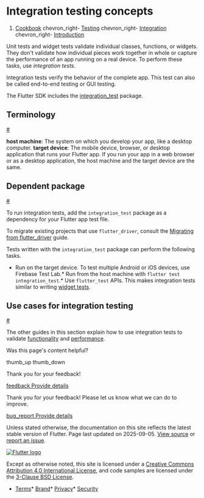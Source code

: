 Integration testing concepts
============================

1. [Cookbook](/cookbook) chevron\_right- [Testing](/cookbook/testing) chevron\_right- [Integration](/cookbook/testing/integration) chevron\_right- [Introduction](/cookbook/testing/integration/introduction)

Unit tests and widget tests validate individual classes, functions, or widgets. They don't validate how individual pieces work together in whole or capture the performance of an app running on a real device. To perform these tasks, use *integration tests*.

Integration tests verify the behavior of the complete app. This test can also be called end-to-end testing or GUI testing.

The Flutter SDK includes the [integration\_test](https://github.com/flutter/flutter/tree/main/packages/integration_test) package.

Terminology
-----------

[#](#terminology)

**host machine**: The system on which you develop your app, like a desktop computer. **target device**: The mobile device, browser, or desktop application that runs your Flutter app. If you run your app in a web browser or as a desktop application, the host machine and the target device are the same.

Dependent package
-----------------

[#](#dependent-package)

To run integration tests, add the `integration_test` package as a dependency for your Flutter app test file.

To migrate existing projects that use `flutter_driver`, consult the [Migrating from flutter\_driver](/release/breaking-changes/flutter-driver-migration) guide.

Tests written with the `integration_test` package can perform the following tasks.

* Run on the target device. To test multiple Android or iOS devices, use Firebase Test Lab.* Run from the host machine with `flutter test integration_test`.* Use `flutter_test` APIs. This makes integration tests similar to writing [widget tests](/testing/overview#widget-tests).

Use cases for integration testing
---------------------------------

[#](#use-cases-for-integration-testing)

The other guides in this section explain how to use integration tests to validate [functionality](/testing/integration-tests/) and [performance](/cookbook/testing/integration/profiling/).

Was this page's content helpful?

thumb\_up thumb\_down

Thank you for your feedback!

 [feedback Provide details](https://github.com/flutter/website/issues/new?template=1_page_issue.yml&&page-url=https://docs.flutter.dev/cookbook/testing/integration/introduction/&page-source=https://github.com/flutter/website/tree/main/src/content/cookbook/testing/integration/introduction.md)

Thank you for your feedback! Please let us know what we can do to improve.

 [bug\_report Provide details](https://github.com/flutter/website/issues/new?template=1_page_issue.yml&&page-url=https://docs.flutter.dev/cookbook/testing/integration/introduction/&page-source=https://github.com/flutter/website/tree/main/src/content/cookbook/testing/integration/introduction.md)

Unless stated otherwise, the documentation on this site reflects the latest stable version of Flutter. Page last updated on 2025-09-05. [View source](https://github.com/flutter/website/tree/main/src/content/cookbook/testing/integration/introduction.md) or [report an issue](https://github.com/flutter/website/issues/new?template=1_page_issue.yml&&page-url=https://docs.flutter.dev/cookbook/testing/integration/introduction/&page-source=https://github.com/flutter/website/tree/main/src/content/cookbook/testing/integration/introduction.md "Report an issue with this page").

[![Flutter logo](/assets/images/branding/flutter/logo+text/horizontal/white.svg)](https://flutter.dev)

Except as otherwise noted, this site is licensed under a [Creative Commons Attribution 4.0 International License](https://creativecommons.org/licenses/by/4.0/), and code samples are licensed under the [3-Clause BSD License](https://opensource.org/licenses/BSD-3-Clause).

* [Terms](/tos "Terms of use")* [Brand](/brand "Brand usage guidelines")* [Privacy](https://policies.google.com/privacy "Privacy policy")* [Security](/security "Security philosophy and practices")

   